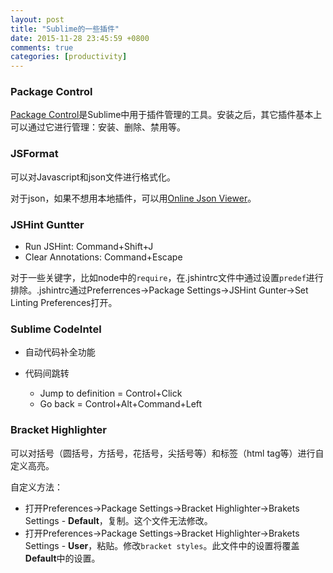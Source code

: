 ```yaml
---
layout: post
title: "Sublime的一些插件"
date: 2015-11-28 23:45:59 +0800
comments: true
categories: [productivity]
---
```


### Package Control

[Package Control](https://packagecontrol.io/installation#st2)是Sublime中用于插件管理的工具。安装之后，其它插件基本上可以通过它进行管理：安装、删除、禁用等。

### JSFormat

<!-- more -->

可以对Javascript和json文件进行格式化。

对于json，如果不想用本地插件，可以用[Online Json Viewer](http://jsonviewer.stack.hu/)。

### JSHint Guntter

* Run JSHint: Command+Shift+J
* Clear Annotations: Command+Escape

对于一些关键字，比如node中的`require`，在.jshintrc文件中通过设置`predef`进行排除。.jshintrc通过Preferrences->Package Settings->JSHint Gunter->Set Linting Preferences打开。

### Sublime ​Code​Intel

* 自动代码补全功能

* 代码间跳转

    * Jump to definition = Control+Click
    * Go back = Control+Alt+Command+Left

### Bracket Highlighter

可以对括号（圆括号，方括号，花括号，尖括号等）和标签（html tag等）进行自定义高亮。

自定义方法：

* 打开Preferences->Package Settings->Bracket Highlighter->Brakets Settings - **Default**，复制。这个文件无法修改。
* 打开Preferences->Package Settings->Bracket Highlighter->Brakets Settings - **User**，粘贴。修改`bracket styles`。此文件中的设置将覆盖**Default**中的设置。
